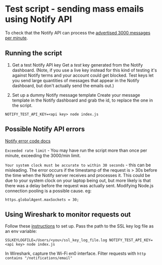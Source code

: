 # Test script - sending mass emails using Notify API

To check that the Notify API can process the [advertised 3000 messages per minute](https://docs.notifications.service.gov.uk/node.html#limits).

## Running the script

1. Get a test Notify API key
   Get a *test* key generated from the Notify dashboard. (Note, if you use a live key instead for this kind of testing it's against Notify terms and your account could get blocked. Test keys let you send large quantities of messages that appear in the Notify dashboard, but don't actually send the emails out.)
   
2. Set up a dummy Notify message template
   Create your message template in the Notify dashboard and grab the id, to replace the one in the script.

```
NOTIFY_TEST_API_KEY=<api key> node index.js
```



## Possible Notify API errors

[Notify error code docs](https://docs.notifications.service.gov.uk/node.html#error-codes)

`Exceeded rate limit` - You may have run the script more than once per minute, exceeding the 3000/min limit.

`Your system clock must be accurate to within 30 seconds` - this can be misleading. The error occurs if the timestamp of the request is > 30s before the time when the Notify server receives and processes it. This could be due to your system clock on your laptop being out, but more likely is that there was a delay before the request was actually sent. Modifying Node.js connection pooling is a possible cause.
eg:
```
https.globalAgent.maxSockets = 30;
```

## Using Wireshark to monitor requests out

Follow these [instructions](https://gist.github.com/dfrankland/0fec2cd565f1f7b78fb0e3ededf36b89) to set up.
Pass the path to the SSL key log file as an env variable:

```
SSLKEYLOGFILE=/Users/<you>/ssl_key_log_file.log NOTIFY_TEST_API_KEY=<api key> node index.js
```

In Wireshark, capture the Wi-Fi en0 interface.
Filter requests with `http contains "/notifications/email"`
